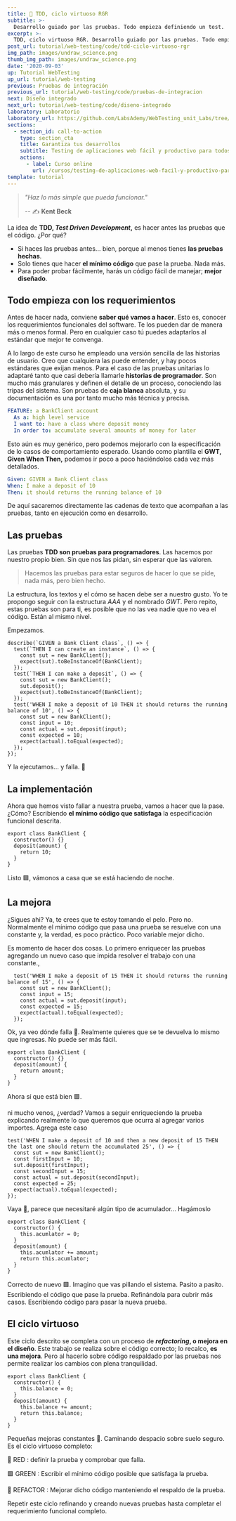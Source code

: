 ```yaml
---
title: 🧬 TDD, ciclo virtuoso RGR
subtitle: >-
  Desarrollo guiado por las pruebas. Todo empieza definiendo un test.
excerpt: >-
  TDD, ciclo virtuoso RGR. Desarrollo guiado por las pruebas. Todo empieza definiendo un test.
post_url: tutorial/web-testing/code/tdd-ciclo-virtuoso-rgr
img_path: images/undraw_science.png
thumb_img_path: images/undraw_science.png
date: '2020-09-03'
up: Tutorial WebTesting
up_url: tutorial/web-testing
previous: Pruebas de integración
previous_url: tutorial/web-testing/code/pruebas-de-integracion
next: Diseño integrado
next_url: tutorial/web-testing/code/diseno-integrado
laboratory: Laboratorio
laboratory_url: https://github.com/LabsAdemy/WebTesting_unit_Labs/tree/master/src/tdd/basic
sections:
  - section_id: call-to-action
    type: section_cta
    title: Garantiza tus desarrollos
    subtitle: Testing de aplicaciones web fácil y productivo para todos.
    actions:
      - label: Curso online
        url: /cursos/testing-de-aplicaciones-web-facil-y-productivo-para-todos/
template: tutorial
---
```


> _"Haz lo más simple que pueda funcionar."_
>
> -- ✍️ **Kent Beck**

La idea de **TDD, _Test Driven Development_,** es hacer antes las pruebas que el código. ¿Por qué?

- Si haces las pruebas antes... bien, porque al menos tienes **las pruebas hechas**.
- Solo tienes que hacer **el mínimo código** que pase la prueba. Nada más.
- Para poder probar fácilmente, harás un código fácil de manejar; **mejor diseñado**.

## Todo empieza con los requerimientos

Antes de hacer nada, conviene **saber qué vamos a hacer**. Esto es, conocer los requerimientos funcionales del software.
Te los pueden dar de manera más o menos formal. Pero en cualquier caso tú puedes adaptarlos al estándar que mejor te convenga.

A lo largo de este curso he empleado una versión sencilla de las historias de usuario. Creo que cualquiera las puede entender, y hay pocos estándares que exijan menos. Para el caso de las pruebas unitarias lo adaptaré tanto que casi debería llamarle **historias de programador**. Son mucho más granulares y definen el detalle de un proceso, conociendo las tripas del sistema. Son pruebas de **caja blanca** absoluta, y su documentación es una por tanto mucho más técnica y precisa.

```yaml
FEATURE: a BankClient account
  As a: high level service
  I want to: have a class where deposit money
  In order to: accumulate several amounts of money for later
```

Esto aún es muy genérico, pero podemos mejorarlo con la especificación de lo casos de comportamiento esperado. Usando como plantilla el **GWT, Given When Then,** podemos ir poco a poco haciéndolos cada vez más detallados.

```yaml
Given: GIVEN a Bank Client class
When: I make a deposit of 10
Then: it should returns the running balance of 10
```

De aquí sacaremos directamente las cadenas de texto que acompañan a las pruebas, tanto en ejecución como en desarrollo.

## Las pruebas

Las pruebas **TDD son pruebas para programadores**. Las hacemos por nuestro propio bien. Sin que nos las pidan, sin esperar que las valoren.

> Hacemos las pruebas para estar seguros de hacer lo que se pide, nada más, pero bien hecho.

La estructura, los textos y el cómo se hacen debe ser a nuestro gusto. Yo te propongo seguir con la estructura _AAA_ y el nombrado _GWT_. Pero repito, estas pruebas son para ti, es posible que no las vea nadie que no vea el código. Están al mismo nivel.

Empezamos.

```
describe(`GIVEN a Bank Client class`, () => {
  test(`THEN I can create an instance`, () => {
    const sut = new BankClient();
    expect(sut).toBeInstanceOf(BankClient);
  });
  test(`THEN I can make a deposit`, () => {
    const sut = new BankClient();
    sut.deposit();
    expect(sut).toBeInstanceOf(BankClient);
  });
  test('WHEN I make a deposit of 10 THEN it should returns the running balance of 10', () => {
    const sut = new BankClient();
    const input = 10;
    const actual = sut.deposit(input);
    const expected = 10;
    expect(actual).toEqual(expected);
  });
});
```

Y la ejecutamos... y falla. 🔴

## La implementación

Ahora que hemos visto fallar a nuestra prueba, vamos a hacer que la pase. ¿Cómo? Escribiendo **el mínimo código que satisfaga** la especificación funcional descrita.

```
export class BankClient {
  constructor() {}
  deposit(amount) {
    return 10;
  }
}
```

Listo 🟩, vámonos a casa que se está haciendo de noche.

## La mejora

¿Sigues ahi? Ya, te crees que te estoy tomando el pelo. Pero no. Normalmente el mínimo código que pasa una prueba se resuelve con una constante y, la verdad, es poco práctico. Poco variable mejor dicho.

Es momento de hacer dos cosas. Lo primero enriquecer las pruebas agregando un nuevo caso que impida resolver el trabajo con una constante.,

```
  test('WHEN I make a deposit of 15 THEN it should returns the running balance of 15', () => {
    const sut = new BankClient();
    const input = 15;
    const actual = sut.deposit(input);
    const expected = 15;
    expect(actual).toEqual(expected);
  });
```

Ok, ya veo dónde falla 🔴. Realmente quieres que se te devuelva lo mismo que ingresas. No puede ser más fácil.

```
export class BankClient {
  constructor() {}
  deposit(amount) {
    return amount;
  }
}
```

Ahora sí que está bien 🟩.

ni mucho venos, ¿verdad? Vamos a seguir enriqueciendo la prueba explicando realmente lo que queremos que ocurra al agregar varios importes. Agrega este caso

```
test('WHEN I make a deposit of 10 and then a new deposit of 15 THEN the last one should return the accumulated 25', () => {
  const sut = new BankClient();
  const firstInput = 10;
  sut.deposit(firstInput);
  const secondInput = 15;
  const actual = sut.deposit(secondInput);
  const expected = 25;
  expect(actual).toEqual(expected);
});
```

Vaya 🔴, parece que necesitaré algún tipo de acumulador... Hagámoslo

```
export class BankClient {
  constructor() {
    this.acumlator = 0;
  }
  deposit(amount) {
    this.acumlator += amount;
    return this.acumlator;
  }
}
```

Correcto de nuevo 🟩. Imagino que vas pillando el sistema. Pasito a pasito. Escribiendo el código que pase la prueba. Refinándola para cubrir más casos. Escribiendo código para pasar la nueva prueba.

## El ciclo virtuoso

Este ciclo descrito se completa con un proceso de **_refactoring_, o mejora en el diseño**. Este trabajo se realiza sobre el código correcto; lo recalco, **es una mejora**. Pero al hacerlo sobre código respaldado por las pruebas nos permite realizar los cambios con plena tranquilidad.

```
export class BankClient {
  constructor() {
    this.balance = 0;
  }
  deposit(amount) {
    this.balance += amount;
    return this.balance;
  }
}
```

Pequeñas mejoras constantes 💙. Caminando despacio sobre suelo seguro. Es el ciclo virtuoso completo:

🔴 RED : definir la prueba y comprobar que falla.

🟩 GREEN : Escribir el mínimo código posible que satisfaga la prueba.

💙 REFACTOR : Mejorar dicho código manteniendo el respaldo de la prueba.

Repetir este ciclo refinando y creando nuevas pruebas hasta completar el requerimiento funcional completo.
